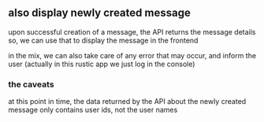 ## also display newly created message

upon successful creation of a message, the API returns the message details so,
we can use that to display the message in the frontend

in the mix, we can also take care of any error that may occur, and inform the
user (actually in this rustic app we just log in the console)

### the caveats

at this point in time, the data returned by the API about the newly created
message only contains user ids, not the user names
